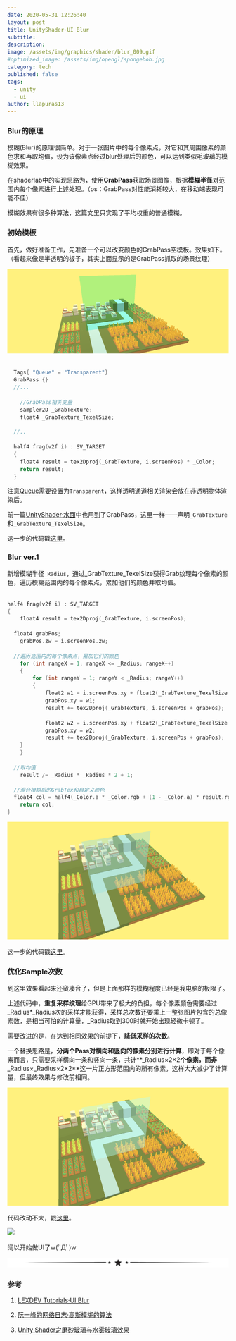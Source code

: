```yaml
---
date: 2020-05-31 12:26:40
layout: post
title: UnityShader·UI Blur
subtitle: 
description: 
image: /assets/img/graphics/shader/blur_009.gif
#optimized_image: /assets/img/opengl/spongebob.jpg
category: tech
published: false
tags:
  - unity
  - ui
author: llapuras13
---
```


### Blur的原理

模糊(Blur)的原理很简单。对于一张图片中的每个像素点，对它和其周围像素的颜色求和再取均值，设为该像素点经过blur处理后的颜色，可以达到类似毛玻璃的模糊效果。

在shaderlab中的实现思路为，使用**GrabPass**获取场景图像，根据**模糊半径**对范围内每个像素进行上述处理。（ps：GrabPass对性能消耗较大，在移动端表现可能不佳）

模糊效果有很多种算法，这篇文里只实现了平均权重的普通模糊。

### 初始模板

首先，做好准备工作，先准备一个可以改变颜色的GrabPass空模板。效果如下。（看起来像是半透明的板子，其实上面显示的是GrabPass抓取的场景纹理）

![](/assets/img/graphics/shader/blur_000.png)

```cpp

  Tags{ "Queue" = "Transparent"}
  GrabPass {}
  //...

	//GrabPass相关变量
	sampler2D _GrabTexture;
	float4 _GrabTexture_TexelSize;

  //..
  
  half4 frag(v2f i) : SV_TARGET
  {
    float4 result = tex2Dproj(_GrabTexture, i.screenPos) * _Color;			
    return result;
  }
```

注意[Queue](https://docs.unity3d.com/Manual/SL-SubShaderTags.html)需要设置为``Transparent``，这样透明通道相关渲染会放在非透明物体渲染后。

前一篇[UnityShader·水面](../UnityShader-水面/)中也用到了GrabPass，这里一样——声明``_GrabTexture``和``_GrabTexture_TexelSize``。

这一步的代码戳[这里](https://github.com/llapuras/ShaderLib/blob/master/UIBlur/BlurUI_000.shader)。

### Blur ver.1

新增模糊半径``_Radius``，通过_GrabTexture_TexelSize获得Grab纹理每个像素的颜色，遍历模糊范围内的每个像素点，累加他们的颜色并取均值。

```cpp

half4 frag(v2f i) : SV_TARGET
{
	float4 result = tex2Dproj(_GrabTexture, i.screenPos);
	
  float4 grabPos;
	grabPos.zw = i.screenPos.zw;

  //遍历范围内的每个像素点，累加它们的颜色
	for (int rangeX = 1; rangeX <= _Radius; rangeX++)
	{
		for (int rangeY = 1; rangeY < _Radius; rangeY++)
		{
			float2 w1 = i.screenPos.xy + float2(_GrabTexture_TexelSize.x * rangeX, _GrabTexture_TexelSize.y * rangeY);
			grabPos.xy = w1;
			result += tex2Dproj(_GrabTexture, i.screenPos + grabPos);

			float2 w2 = i.screenPos.xy + float2(_GrabTexture_TexelSize.x * rangeX, _GrabTexture_TexelSize.y * -rangeY);
			grabPos.xy = w2;
			result += tex2Dproj(_GrabTexture, i.screenPos + grabPos);
  	}
	}

  //取均值
	result /= _Radius * _Radius * 2 + 1; 

  //混合模糊后的GrabTex和自定义颜色
  float4 col = half4(_Color.a * _Color.rgb + (1 - _Color.a) * result.rgb, 1.0f);
	return col;
}

```

![](/assets/img/graphics/shader/blur_001.gif)

这一步的代码戳[这里](https://github.com/llapuras/ShaderLib/blob/master/UIBlur/BlurUI_001.shader)。

### 优化Sample次数

到这里效果看起来还蛮凑合了，但是上面那样的模糊程度已经是我电脑的极限了。

上述代码中，**重复采样纹理**给GPU带来了极大的负担，每个像素颜色需要经过_Radius*_Radius次的采样才能获得，采样总次数还要乘上一整张图片包含的总像素数，是相当可怕的计算量，_Radius取到300时就开始出现轻微卡顿了。

需要改进的是，在达到相同效果的前提下，**降低采样的次数**。

一个替换思路是，**分两个Pass对横向和竖向的像素分别进行计算**，即对于每个像素而言，只需要采样横向一条和竖向一条，共计**_Radius×2×2**个像素，而非**_Radius×_Radius×2×2**这一片正方形范围内的所有像素，这样大大减少了计算量，但最终效果与修改前相同。

![](/assets/img/graphics/shader/blur_002.gif)

代码改动不大，戳[这里](https://github.com/llapuras/ShaderLib/blob/master/UIBlur/BlurUI_002.shader)。

![](/assets/img/graphics/shader/blur_009.gif)

阔以开始做UI了w(ﾟДﾟ)w

![](/assets/img/line.png)

### 参考

1. [LEXDEV Tutorials·UI Blur](https://lexdev.net/tutorials/ui/blur.html#section_2)

2. [阮一峰的网络日志·高斯模糊的算法](http://www.ruanyifeng.com/blog/2012/11/gaussian_blur.html)

3. [Unity Shader之磨砂玻璃与水雾玻璃效果](https://blog.uwa4d.com/archives/UWALab_UnityShader.html)
